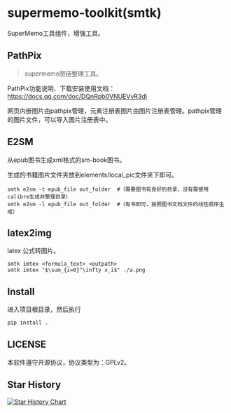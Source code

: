 # supermemo-toolkit(smtk)

SuperMemo工具组件，增强工具。


## PathPix

> supermemo图链整理工具。

PathPix功能说明、下载安装使用文档：https://docs.qq.com/doc/DQnRpb0VNUEVvR3dl

网页内嵌图片由pathpix管理，元素注册表图片由图片注册表管理。pathpix管理的图片文件，可以导入图片注册表中。

## E2SM

从epub图书生成xml格式的sm-book图书。

生成的书籍图片文件夹放到elements/local_pic文件夹下即可。

```pwsh
smtk e2sm -t epub_file out_folder  #（需要图书有良好的目录，没有需使用calibre生成并整理目录）
smtk e2sm -l epub_file out_folder  #（有书即可，按照图书文档文件的线性顺序生成）
```

## latex2img

latex 公式转图片。

```
smtk imtex <formula_text> <outpath>
smtk imtex "$\sum_{i=0}^\infty x_i$" ./a.png
```

## Install

进入项目根目录，然后执行

```py
pip install .
```

## LICENSE

本软件遵守开源协议，协议类型为：GPLv2。

## Star History

[![Star History Chart](https://api.star-history.com/svg?repos=Zacharia2/SuperMemo-Toolkit&type=Date)](https://star-history.com/#Zacharia2/SuperMemo-Toolkit&Date)
